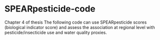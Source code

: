 # SPEARpesticide-code
Chapter 4 of thesis
The following code can use SPEARpesticide scores (biological indicator score) and assess the association at regional level with pesticide/insecticide use and water quality proxies.
